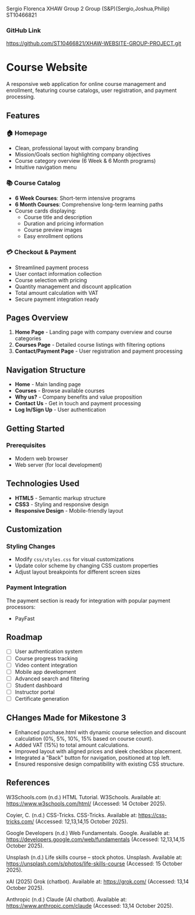 Sergio Florenca XHAW Group 2 Group (S&P)(Sergio,Joshua,Philip)
ST10466821

### GitHub Link
https://github.com/ST10466821/XHAW-WEBSITE-GROUP-PROJECT.git


# Course Website
A responsive web application for online course management and enrollment, featuring course catalogs, user registration, and payment processing.

## Features

### 🏠 Homepage
- Clean, professional layout with company branding
- Mission/Goals section highlighting company objectives
- Course category overview (6 Week & 6 Month programs)
- Intuitive navigation menu

### 📚 Course Catalog
- **6 Week Courses**: Short-term intensive programs
- **6 Month Courses**: Comprehensive long-term learning paths
- Course cards displaying:
  - Course title and description
  - Duration and pricing information
  - Course preview images
  - Easy enrollment options

### 💳 Checkout & Payment
- Streamlined payment process
- User contact information collection
- Course selection with pricing
- Quantity management and discount application
- Total amount calculation with VAT
- Secure payment integration ready

## Pages Overview

1. **Home Page** - Landing page with company overview and course categories
2. **Courses Page** - Detailed course listings with filtering options
3. **Contact/Payment Page** - User registration and payment processing

## Navigation Structure

- **Home** - Main landing page
- **Courses** - Browse available courses
- **Why us?** - Company benefits and value proposition
- **Contact Us** - Get in touch and payment processing
- **Log In/Sign Up** - User authentication

## Getting Started

### Prerequisites
- Modern web browser
- Web server (for local development)

## Technologies Used

- **HTML5** - Semantic markup structure
- **CSS3** - Styling and responsive design
- **Responsive Design** - Mobile-friendly layout

## Customization
### Styling Changes

- Modify `css/styles.css` for visual customizations
- Update color scheme by changing CSS custom properties
- Adjust layout breakpoints for different screen sizes

### Payment Integration

The payment section is ready for integration with popular payment processors:
- PayFast
## Roadmap

- [ ] User authentication system
- [ ] Course progress tracking
- [ ] Video content integration
- [ ] Mobile app development
- [ ] Advanced search and filtering
- [ ] Student dashboard
- [ ] Instructor portal
- [ ] Certificate generation

## CHanges Made for Mikestone 3 ##
- Enhanced purchase.html with dynamic course selection and discount calculation (0%, 5%, 10%, 15% based on course count).
- Added VAT (15%) to total amount calculations.
- Improved layout with aligned prices and sleek checkbox placement.
- Integrated a "Back" button for navigation, positioned at top left.
- Ensured responsive design compatibility with existing CSS structure.

## References ##
W3Schools.com (n.d.) HTML Tutorial. W3Schools. Available at: https://www.w3schools.com/html/
(Accessed: 14 October 2025).

Coyier, C. (n.d.) CSS-Tricks. CSS-Tricks. Available at: https://css-tricks.com/
(Accessed: 12,13,14,15 October 2025).

Google Developers (n.d.) Web Fundamentals. Google. Available at: https://developers.google.com/web/fundamentals
(Accessed: 12,13,14,15 October 2025).

Unsplash (n.d.) Life skills course – stock photos. Unsplash. Available at: https://unsplash.com/s/photos/life-skills-course
(Accessed: 15 October 2025).

xAI (2025) Grok (chatbot). Available at: https://grok.com/
(Accessed: 13,14 October 2025).

Anthropic (n.d.) Claude (AI chatbot). Available at: https://www.anthropic.com/claude
(Accessed: 13,14 October 2025).
